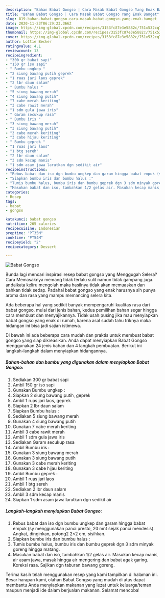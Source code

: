 ```yaml
---
description: "Bahan Babat Gongso | Cara Masak Babat Gongso Yang Enak Banget"
title: "Bahan Babat Gongso | Cara Masak Babat Gongso Yang Enak Banget"
slug: 819-bahan-babat-gongso-cara-masak-babat-gongso-yang-enak-banget
date: 2020-11-23T06:29:23.366Z
image: https://img-global.cpcdn.com/recipes/3153fc87e3e5882c/751x532cq70/babat-gongso-foto-resep-utama.jpg
thumbnail: https://img-global.cpcdn.com/recipes/3153fc87e3e5882c/751x532cq70/babat-gongso-foto-resep-utama.jpg
cover: https://img-global.cpcdn.com/recipes/3153fc87e3e5882c/751x532cq70/babat-gongso-foto-resep-utama.jpg
author: Lottie Becker
ratingvalue: 4.1
reviewcount: 13
recipeingredient:
- "300 gr babat sapi"
- "150 gr iso sapi"
- " Bumbu ungkep "
- "2 siung bawang putih geprek"
- "1 ruas jari laos geprek"
- "2 lbr daun salam"
- " Bumbu halus "
- "5 siung bawang merah"
- "4 siung bawang putih"
- "7 cabe merah keriting"
- "3 cabe rawit merah"
- "1 sdm gula jawa iris"
- " Garam secukup rasa"
- " Bumbu iris "
- "3 siung bawang merah"
- "3 siung bawang putih"
- "3 cabe merah keriting"
- "3 cabe hijau keriting"
- " Bumbu geprek "
- "1 ruas jari laos"
- "1 btg sereh"
- "2 lbr daun salam"
- "3 sdm kecap manis"
- "1 sdm asam jawa larutkan dgn sedikit air"
recipeinstructions:
- "Rebus babat dan iso dgn bumbu ungkep dan garam hingga babat empuk (sy menggunakan panci presto, 20 mnt sejak panci mendesis). Angkat, dinginkan, potong2 2×2 cm, sisihkan."
- "Siapkan bumbu iris dan bumbu halus :"
- "Tumis bumbu halus, bumbu iris dan bumbu geprek dgn 3 sdm minyak goreng hingga matang."
- "Masukan babat dan iso, tambahkan 1/2 gelas air. Masukan kecap manis, air asam jawa, masak hingga air mengering dan babat agak garing. Koreksi rasa. Sajikan dgn taburan bawang goreng."
categories:
- Resep
tags:
- babat
- gongso

katakunci: babat gongso 
nutrition: 265 calories
recipecuisine: Indonesian
preptime: "PT35M"
cooktime: "PT54M"
recipeyield: "2"
recipecategory: Dessert

---
```



![Babat Gongso](https://img-global.cpcdn.com/recipes/3153fc87e3e5882c/751x532cq70/babat-gongso-foto-resep-utama.jpg)

Bunda lagi mencari inspirasi resep babat gongso yang Menggugah Selera? Cara Memasaknya memang tidak terlalu sulit namun tidak gampang juga. andaikata keliru mengolah maka hasilnya tidak akan memuaskan dan bahkan tidak sedap. Padahal babat gongso yang enak harusnya sih punya aroma dan rasa yang mampu memancing selera kita.



Ada beberapa hal yang sedikit banyak mempengaruhi kualitas rasa dari babat gongso, mulai dari jenis bahan, kedua pemilihan bahan segar hingga cara membuat dan menyajikannya. Tidak usah pusing jika mau menyiapkan babat gongso yang enak di rumah, karena asal sudah tahu triknya maka hidangan ini bisa jadi sajian istimewa.


Di bawah ini ada beberapa cara mudah dan praktis untuk membuat babat gongso yang siap dikreasikan. Anda dapat menyiapkan Babat Gongso menggunakan 24 jenis bahan dan 4 langkah pembuatan. Berikut ini langkah-langkah dalam menyiapkan hidangannya.

<!--inarticleads1-->

##### Bahan-bahan dan bumbu yang digunakan dalam menyiapkan Babat Gongso:

1. Sediakan 300 gr babat sapi
1. Ambil 150 gr iso sapi
1. Gunakan  Bumbu ungkep :
1. Siapkan 2 siung bawang putih, geprek
1. Ambil 1 ruas jari laos, geprek
1. Siapkan 2 lbr daun salam
1. Siapkan  Bumbu halus :
1. Sediakan 5 siung bawang merah
1. Gunakan 4 siung bawang putih
1. Gunakan 7 cabe merah keriting
1. Ambil 3 cabe rawit merah
1. Ambil 1 sdm gula jawa iris
1. Sediakan  Garam secukup rasa
1. Ambil  Bumbu iris :
1. Gunakan 3 siung bawang merah
1. Gunakan 3 siung bawang putih
1. Gunakan 3 cabe merah keriting
1. Gunakan 3 cabe hijau keriting
1. Ambil  Bumbu geprek :
1. Ambil 1 ruas jari laos
1. Ambil 1 btg sereh
1. Sediakan 2 lbr daun salam
1. Ambil 3 sdm kecap manis
1. Siapkan 1 sdm asam jawa larutkan dgn sedikit air




<!--inarticleads2-->

##### Langkah-langkah menyiapkan Babat Gongso:

1. Rebus babat dan iso dgn bumbu ungkep dan garam hingga babat empuk (sy menggunakan panci presto, 20 mnt sejak panci mendesis). Angkat, dinginkan, potong2 2×2 cm, sisihkan.
1. Siapkan bumbu iris dan bumbu halus :
1. Tumis bumbu halus, bumbu iris dan bumbu geprek dgn 3 sdm minyak goreng hingga matang.
1. Masukan babat dan iso, tambahkan 1/2 gelas air. Masukan kecap manis, air asam jawa, masak hingga air mengering dan babat agak garing. Koreksi rasa. Sajikan dgn taburan bawang goreng.




Terima kasih telah menggunakan resep yang kami tampilkan di halaman ini. Besar harapan kami, olahan Babat Gongso yang mudah di atas dapat membantu Anda menyiapkan makanan yang lezat untuk keluarga/teman maupun menjadi ide dalam berjualan makanan. Selamat mencoba!
